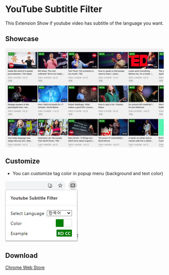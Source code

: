 # YouTube Subtitle Filter

This Extension Show if youtube video has subtitle of the language you want.

## Showcase
![Showcase Videos](asset/showcase_videos.jpg)

## Customize
- You can customize tag color in popup menu (background and text color)

![Showcase Popup](asset/showcase_popup.jpg)

## Download
[Chrome Web Store](https://chrome.google.com/webstore/detail/Youtube-subtitle-filter/onmelgncdnoihoaopmkcacadlmjmcehd)